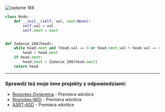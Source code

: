 <picture>
  <source srcset="../../srt/zbior_zadan/188.png" media="(prefers-color-scheme: light)">
  <source srcset="../../srt/zbior_zadan/black_188.png" media="(prefers-color-scheme: dark)">
  <img src="../../srt/zbior_zadan/black_188.png" alt="zadanie 188">
</picture>

```python
class Node:
    def __init__(self, val, next=None):
        self.val = val
        self.next = next


def Zadanie_188(head):
    while head.next and (head.val == 0 or head.next.val % head.val == 0):
        head = head.next
    if head.next:
        head.next = Zadanie_188(head.next)
    return head
```

---
### Sprawdź też moje inne projekty z odpowiedziami:
- [Rosnotes-Dyskretna](https://github.com/kamilGie/Rosnotes-Dyskretna) - Premiera wkrótce
- [Rosnotes-WDI](https://github.com/kamilGie/Rosnotes-WDI) - Premiera wkrótce
- [ASRT-ASD](https://github.com/kamilGie/Rosnotes-Dyskretna) - Premiera wkrótce

